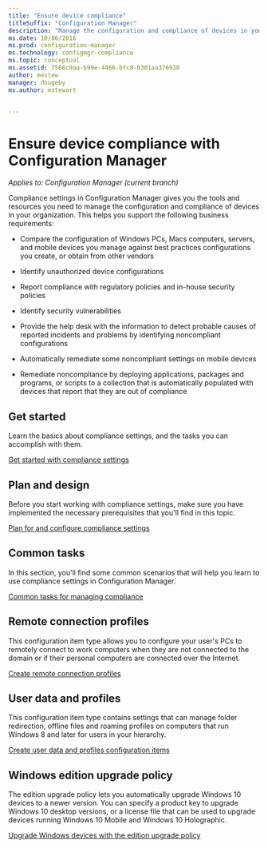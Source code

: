 ```yaml
---
title: "Ensure device compliance"
titleSuffix: "Configuration Manager"
description: "Manage the configuration and compliance of devices in your organization by using Configuration Manager."
ms.date: 10/06/2016
ms.prod: configuration-manager
ms.technology: configmgr-compliance
ms.topic: conceptual
ms.assetid: 7568c9aa-b99e-4466-bfc8-0301aa376930
author: mestew
manager: dougeby
ms.author: mstewart


---
```

# Ensure device compliance with Configuration Manager

*Applies to: Configuration Manager (current branch)*

Compliance settings in Configuration Manager gives you the tools and resources you need to manage the configuration and compliance of devices in your organization. This helps you support the following business requirements:  

-   Compare the configuration of Windows PCs, Macs computers, servers, and mobile devices you manage against best practices configurations you create, or obtain from other vendors  

-   Identify unauthorized device configurations  

-   Report compliance with regulatory policies and in-house security policies  

-   Identify security vulnerabilities  

-   Provide the help desk with the information to detect probable causes of reported incidents and problems by identifying noncompliant configurations  

-   Automatically remediate some noncompliant settings on mobile devices  

-   Remediate noncompliance by deploying applications, packages and programs, or scripts to a collection that is automatically populated with devices that report that they are out of compliance  


## Get started  
 Learn the basics about compliance settings, and the tasks you can accomplish with them.  

 [Get started with compliance settings](../../compliance/get-started/get-started-with-compliance-settings.md)  

## Plan and design  
 Before you start working with compliance settings, make sure you have implemented the necessary prerequisites that you'll find in this topic.  

 [Plan for and configure compliance settings](../../compliance/plan-design/plan-for-and-configure-compliance-settings.md)  

## Common tasks  
 In this section, you'll find some common scenarios that will help you learn to use compliance settings in Configuration Manager.  

 [Common tasks for managing compliance](../../compliance/plan-design/common-tasks-for-managing-compliance.md)  

## Remote connection profiles  
 This configuration item type allows you to configure your user's PCs to remotely connect to work computers when they are not connected to the domain or if their personal computers are connected over the Internet.  

 [Create remote connection profiles](../deploy-use/create-remote-connection-profiles.md)  

## User data and profiles  
 This configuration item type contains settings that can manage folder redirection, offline files and roaming profiles on computers that run Windows 8 and later for users in your hierarchy.  

 [Create user data and profiles configuration items](../deploy-use/create-user-data-and-profiles-configuration-items.md)  

## Windows edition upgrade policy  
 The edition upgrade policy lets you automatically upgrade Windows 10 devices to a newer version. You can specify a product key to upgrade Windows 10 desktop versions, or a license file that can be used to upgrade devices running Windows 10 Mobile and Windows 10 Holographic.  

 [Upgrade Windows devices with the edition upgrade policy](../deploy-use/upgrade-windows-version.md)  

